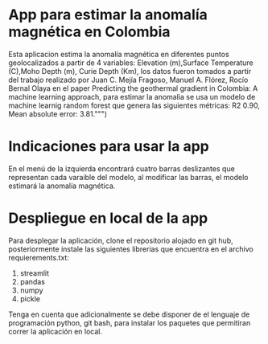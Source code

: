 # App para estimar la anomalía magnética en Colombia
Esta aplicacion estima la anomalía magnética en diferentes puntos geolocalizados a partir de 4 variables: Elevation (m),Surface Temperature (C),Moho Depth (m), Curie Depth (Km), los datos fueron tomados a partir del trabajo realizado por Juan C. Mejía Fragoso,  Manuel A. Flórez, Rocío Bernal Olaya en el paper Predicting the geothermal gradient in Colombia: A machine learning approach, para estimar la anomalia se usa un modelo de machine learnig random forest que genera las siguientes métricas: R2 0.90, Mean absolute error: 3.81.""")
# Indicaciones para usar la app
En el menú de la izquierda encontrará cuatro barras deslizantes que representan cada varaible del modelo, al modificar las barras, el modelo estimará la anomalía magnética.


# Despliegue en local de la app
Para desplegar la aplicación, clone el repositorio alojado en git hub, posteriormente instale las siguientes librerias que encuentra en el archivo requierements.txt:
1. streamlit
2. pandas
3. numpy
4. pickle

Tenga en cuenta que adicionalmente se debe disponer de el lenguaje de programación python, git bash, para instalar los paquetes que permitiran correr la aplicación en local. 

